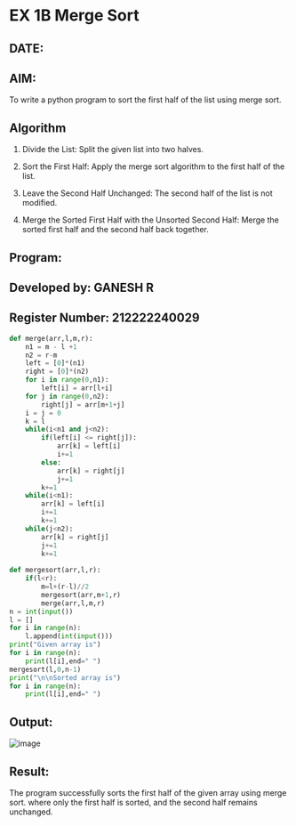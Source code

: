 # EX 1B Merge Sort
## DATE:
## AIM:
To write a python program to sort the first half of the list using merge sort.

## Algorithm
1. Divide the List: Split the given list into two halves.

2. Sort the First Half: Apply the merge sort algorithm to the first half of the list.

3. Leave the Second Half Unchanged: The second half of the list is not modified.

4. Merge the Sorted First Half with the Unsorted Second Half: Merge the sorted first half and the second half back together.

## Program:
## Developed by: GANESH R
## Register Number: 212222240029
```python
def merge(arr,l,m,r):
    n1 = m - l +1
    n2 = r-m
    left = [0]*(n1)
    right = [0]*(n2)
    for i in range(0,n1):
        left[i] = arr[l+i]
    for j in range(0,n2):
        right[j] = arr[m+1+j]
    i = j = 0
    k = l
    while(i<n1 and j<n2):
        if(left[i] <= right[j]):
            arr[k] = left[i]
            i+=1
        else:
            arr[k] = right[j]
            j+=1
        k+=1
    while(i<n1):
        arr[k] = left[i]
        i+=1
        k+=1
    while(j<n2):
        arr[k] = right[j]
        j+=1
        k+=1
        
def mergesort(arr,l,r):
    if(l<r):
        m=l+(r-l)//2
        mergesort(arr,m+1,r)
        merge(arr,l,m,r)
n = int(input())
l = []
for i in range(n):
    l.append(int(input()))
print("Given array is")
for i in range(n):
    print(l[i],end=" ")
mergesort(l,0,n-1)
print("\n\nSorted array is")
for i in range(n):
    print(l[i],end=" ")  

```

## Output:
![image](https://github.com/user-attachments/assets/a5bb033e-9852-46d8-88af-b20271f69d83)



## Result:
The program successfully sorts the first half of the given array using merge sort. where only the first half is sorted, and the second half remains unchanged.

